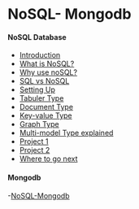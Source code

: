 # NoSQL- Mongodb

#### NoSQL Database ####
- [Introduction](introduction/)
- [What is NoSQL?]()
- [Why use noSQL?]()
- [SQL vs NoSQL]()
- [Setting Up]()
- [Tabuler Type]()
- [Document Type]()
- [Key-value Type]()
- [Graph Type]()
- [Multi-model Type explained]()
- [Project 1]()
- [Project 2]()
- [Where to go next]()








#### Mongodb ####
-[NoSQL-Mongodb](nosql-mongodb)
